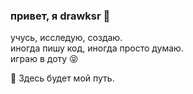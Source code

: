 ### привет, я drawksr 👋

учусь, исследую, создаю.  
иногда пишу код, иногда просто думаю.  
играю в доту 😝

📍 Здесь будет мой путь.

